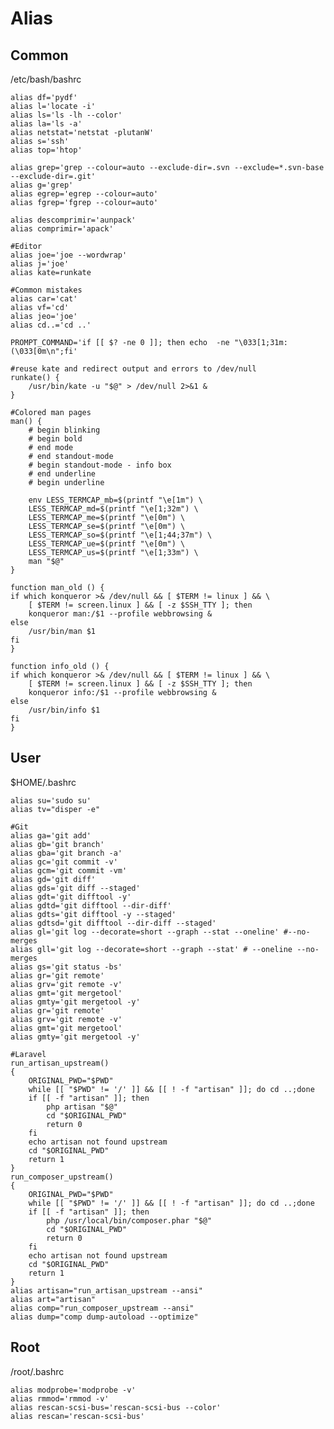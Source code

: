 # Alias

## Common

/etc/bash/bashrc

	alias df='pydf'
	alias l='locate -i'
	alias ls='ls -lh --color'
	alias la='ls -a'
	alias netstat='netstat -plutanW'
	alias s='ssh'
	alias top='htop'

	alias grep='grep --colour=auto --exclude-dir=.svn --exclude=*.svn-base --exclude-dir=.git'
	alias g='grep'
	alias egrep='egrep --colour=auto'
	alias fgrep='fgrep --colour=auto'

	alias descomprimir='aunpack'
	alias comprimir='apack'

	#Editor
	alias joe='joe --wordwrap'
	alias j='joe'
	alias kate=runkate

	#Common mistakes
	alias car='cat'
	alias vf='cd'
	alias jeo='joe'
	alias cd..='cd ..'

	PROMPT_COMMAND='if [[ $? -ne 0 ]]; then echo  -ne "\033[1;31m:(\033[0m\n";fi'

	#reuse kate and redirect output and errors to /dev/null
	runkate() {
		/usr/bin/kate -u "$@" > /dev/null 2>&1 &
	}

	#Colored man pages
	man() {
		# begin blinking
		# begin bold
		# end mode
		# end standout-mode
		# begin standout-mode - info box
		# end underline
		# begin underline

		env LESS_TERMCAP_mb=$(printf "\e[1m") \
		LESS_TERMCAP_md=$(printf "\e[1;32m") \
		LESS_TERMCAP_me=$(printf "\e[0m") \
		LESS_TERMCAP_se=$(printf "\e[0m") \
		LESS_TERMCAP_so=$(printf "\e[1;44;37m") \
		LESS_TERMCAP_ue=$(printf "\e[0m") \
		LESS_TERMCAP_us=$(printf "\e[1;33m") \
		man "$@"
	}

	function man_old () {
	if which konqueror >& /dev/null && [ $TERM != linux ] && \
		[ $TERM != screen.linux ] && [ -z $SSH_TTY ]; then
		konqueror man:/$1 --profile webbrowsing &
	else
		/usr/bin/man $1
	fi
	}

	function info_old () {
	if which konqueror >& /dev/null && [ $TERM != linux ] && \
		[ $TERM != screen.linux ] && [ -z $SSH_TTY ]; then
		konqueror info:/$1 --profile webbrowsing &
	else
		/usr/bin/info $1
	fi
	}

## User

$HOME/.bashrc

	alias su='sudo su'
	alias tv="disper -e"

	#Git
	alias ga='git add'
	alias gb='git branch'
	alias gba='git branch -a'
	alias gc='git commit -v'
	alias gcm='git commit -vm'
	alias gd='git diff'
	alias gds='git diff --staged'
	alias gdt='git difftool -y'
	alias gdtd='git difftool --dir-diff'
	alias gdts='git difftool -y --staged'
	alias gdtsd='git difftool --dir-diff --staged'
	alias gl='git log --decorate=short --graph --stat --oneline' #--no-merges
	alias gll='git log --decorate=short --graph --stat' # --oneline --no-merges
	alias gs='git status -bs'
	alias gr='git remote'
	alias grv='git remote -v'
	alias gmt='git mergetool'
	alias gmty='git mergetool -y'
	alias gr='git remote'
	alias grv='git remote -v'
	alias gmt='git mergetool'
	alias gmty='git mergetool -y'

	#Laravel
	run_artisan_upstream()
	{
		ORIGINAL_PWD="$PWD"
		while [[ "$PWD" != '/' ]] && [[ ! -f "artisan" ]]; do cd ..;done
		if [[ -f "artisan" ]]; then
			php artisan "$@"
			cd "$ORIGINAL_PWD"
			return 0
		fi
		echo artisan not found upstream
		cd "$ORIGINAL_PWD"
		return 1
	}
	run_composer_upstream()
	{
		ORIGINAL_PWD="$PWD"
		while [[ "$PWD" != '/' ]] && [[ ! -f "artisan" ]]; do cd ..;done
		if [[ -f "artisan" ]]; then
			php /usr/local/bin/composer.phar "$@"
			cd "$ORIGINAL_PWD"
			return 0
		fi
		echo artisan not found upstream
		cd "$ORIGINAL_PWD"
		return 1
	}
	alias artisan="run_artisan_upstream --ansi"
	alias art="artisan"
	alias comp="run_composer_upstream --ansi"
	alias dump="comp dump-autoload --optimize"

## Root

/root/.bashrc

	alias modprobe='modprobe -v'
	alias rmmod='rmmod -v'
	alias rescan-scsi-bus='rescan-scsi-bus --color'
	alias rescan='rescan-scsi-bus'
